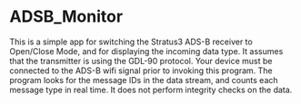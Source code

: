 # ADSB_Monitor

This is a simple app for switching the Stratus3 ADS-B receiver to Open/Close Mode, and for displaying the incoming data type. It assumes that the transmitter is using the GDL-90 protocol. Your device must be connected to the ADS-B wifi signal prior to invoking this program. The program looks for the message IDs in the data stream, and counts each message type in real time. It does not perform integrity checks on the data.
